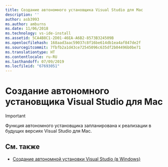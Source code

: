 ```yaml
---
title: Создание автономного установщика Visual Studio для Mac
description: ''
author: asb3993
ms.author: amburns
ms.date: 11/06/2018
ms.technology: vs-ide-install
ms.assetid: 5CA4B8C1-2D01-46EA-A6B2-8573B324509B
ms.openlocfilehash: 168aad3aac59037c8f16be614db1ea4af847de2f
ms.sourcegitcommit: 7fbfb2a1d43ce72545096c635df2b04496b0be71
ms.translationtype: HT
ms.contentlocale: ru-RU
ms.lasthandoff: 07/09/2019
ms.locfileid: "67693051"
---
```

# <a name="create-an-offline-installer-for-visual-studio-for-mac"></a>Создание автономного установщика Visual Studio для Mac

> [!IMPORTANT]
> Функция автономного установщика запланирована к реализации в будущих версиях Visual Studio для Mac.

## <a name="see-also"></a>См. также

- [Создание автономной установки Visual Studio (в Windows)](/visualstudio/install/create-an-offline-installation-of-visual-studio)

